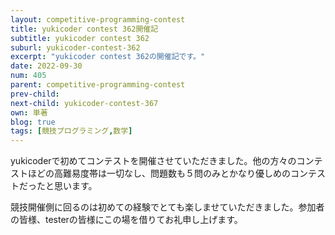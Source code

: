 ```yaml
---
layout: competitive-programming-contest
title: yukicoder contest 362開催記
subtitle: yukicoder contest 362
suburl: yukicoder-contest-362
excerpt: "yukicoder contest 362の開催記です。"
date: 2022-09-30
num: 405
parent: competitive-programming-contest
prev-child:
next-child: yukicoder-contest-367
own: 単著
blog: true
tags: [競技プログラミング,数学]
---
```


yukicoderで初めてコンテストを開催させていただきました。他の方々のコンテストほどの高難易度帯は一切なし、問題数も５問のみとかなり優しめのコンテストだったと思います。

競技開催側に回るのは初めての経験でとても楽しませていただきました。参加者の皆様、testerの皆様にこの場を借りてお礼申し上げます。
